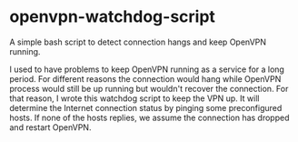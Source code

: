 # openvpn-watchdog-script
A simple bash script to detect connection hangs and keep OpenVPN running.

I used to have problems to keep OpenVPN running as a service for a long period.
For different reasons the connection would hang while OpenVPN process would still be up running but wouldn't recover the connection.
For that reason, I wrote this watchdog script to keep the VPN up. It will determine the Internet connection status by pinging some preconfigured hosts.
If none of the hosts replies, we assume the connection has dropped and restart OpenVPN.
